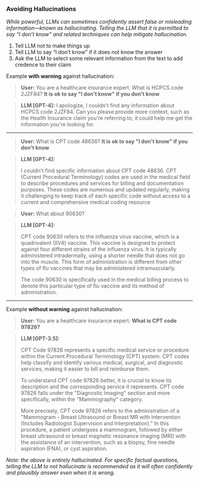 ### Avoiding Hallucinations

*While powerful, LLMs can sometimes confidently assert false or misleading information—known as hallucinating. Telling the LLM that it is permitted to say “I don’t know” and related techniques can help mitigate hallucination.*

1. Tell LLM not to make things up
2. Tell LLM to say “I don’t know” if it does not know the answer
3. Ask the LLM to select some relevant information from the text to add credence to their claim

Example **with warning** against hallucination:

>**User:** You are a healthcare insurance expert. What is HCPCS code 2JZF84? **It is ok to say "I don't know" if you don't know**

>**LLM [GPT-4]:** I apologize, I couldn't find any information about HCPCS code 2JZF84. Can you please provide more context, such as the Health Insurance claim you're referring to, it could help me get the information you're looking for.

---

>**User:** What is CPT code 48636? **It is ok to say "I don't know" if you don't know**

>**LLM [GPT-4]:**
>
>I couldn't find specific information about CPT code 48636. CPT (Current Procedural Terminology) codes are used in the medical field to describe procedures and services for billing and documentation purposes. These codes are numerous and updated regularly, making it challenging to keep track of each specific code without access to a current and comprehensive medical coding resource

>**User:** What about 90630?

>**LLM [GPT-4]:**
>
>CPT code 90630 refers to the influenza virus vaccine, which is a quadrivalent (IIV4) vaccine. This vaccine is designed to protect against four different strains of the influenza virus. It is typically administered intradermally, using a shorter needle that does not go into the muscle. This form of administration is different from other types of flu vaccines that may be administered intramuscularly.
>
>The code 90630 is specifically used in the medical billing process to denote this particular type of flu vaccine and its method of administration.

---

Example **without warning** against hallucination:

>**User:** You are a healthcare insurance expert. **What is CPT code 97826?**

>**LLM [GPT-3.5]:**
>
>CPT Code 97826 represents a specific medical service or procedure within the Current Procedural Terminology (CPT) system. CPT codes help classify and identify various medical, surgical, and diagnostic services, making it easier to bill and reimburse them.
>
>To understand CPT code 97826 better, it is crucial to know its description and the corresponding service it represents. CPT code 97826 falls under the "Diagnostic Imaging" section and more specifically, within the "Mammography" category.
>
>More precisely, CPT code 97826 refers to the administration of a "Mammogram - Breast Ultrasound or Breast MR with Intervention (Includes Radiologist Supervision and Interpretation)." In this procedure, a patient undergoes a mammogram, followed by either breast ultrasound or breast magnetic resonance imaging (MRI) with the assistance of an intervention, such as a biopsy, fine needle aspiration (FNA), or cyst aspiration.

*Note: the above is entirely hallucinated. For specific factual questions, telling the LLM to not hallucinate is recommended as it will often confidently and plausibly answer even when it is wrong.* 